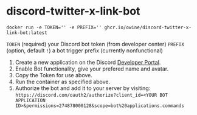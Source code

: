 # discord-twitter-x-link-bot

`docker run -e TOKEN='' -e PREFIX='' ghcr.io/owine/discord-twitter-x-link-bot:latest`

`TOKEN` (required) your Discord bot token (from developer center)
`PREFIX` (option, default `!`) a bot trigger prefix (currently nonfunctional)

1. Create a new application on the Discord [Developer Portal](https://discord.com/developers/applications).
2. Enable Bot functionality, give your prefered name and avatar.
3. Copy the Token for use above.
4. Run the container as specified above.
5. Authorize the bot and add it to your server by visiting: `https://discord.com/oauth2/authorize?client_id=<YOUR BOT APPLICATION ID>&permissions=274878000128&scope=bot%20applications.commands`
